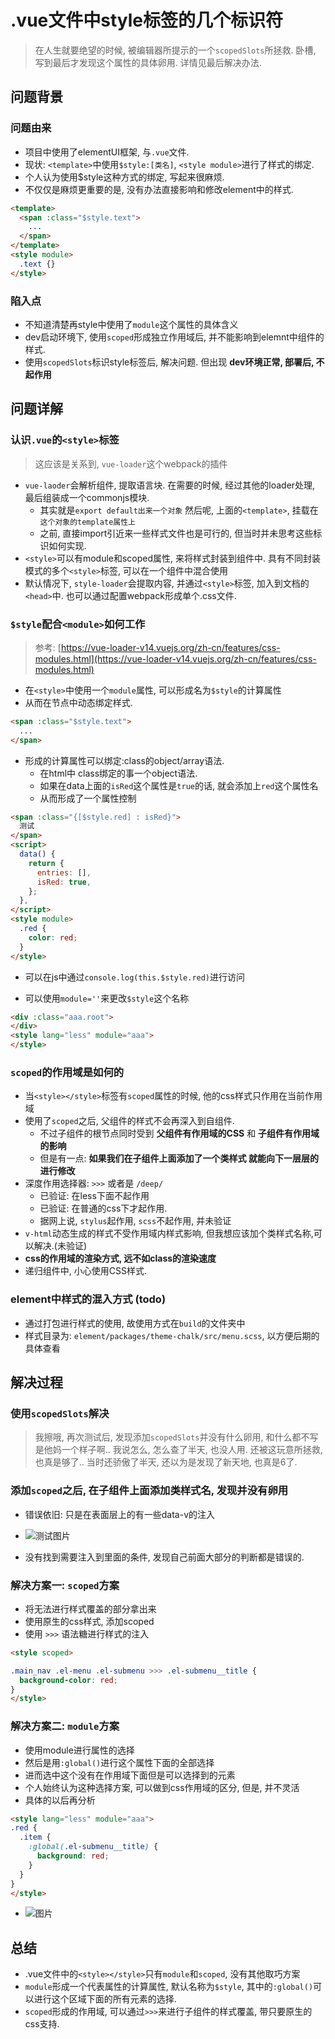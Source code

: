 # .vue文件中style标签的几个标识符

> 在人生就要绝望的时候, 被编辑器所提示的一个`scopedSlots`所拯救.
> 卧槽, 写到最后才发现这个属性的具体卵用. 详情见最后解决办法.

## 问题背景

### 问题由来

* 项目中使用了elementUI框架, 与`.vue`文件.
* 现状: `<template>`中使用`$style:[类名]`, `<style module>`进行了样式的绑定.
* 个人认为使用$style这种方式的绑定, 写起来很麻烦.
* 不仅仅是麻烦更重要的是, 没有办法直接影响和修改element中的样式.

```html
<template>
  <span :class="$style.text">
    ...
  </span>
</template>
<style module>
  .text {}
</style>
```

### 陷入点

* 不知道清楚再style中使用了`module`这个属性的具体含义
* dev启动环境下, 使用`scoped`形成独立作用域后, 并不能影响到elemnt中组件的样式.
* 使用`scopedSlots`标识style标签后, 解决问题. 但出现 **dev环境正常, 部署后, 不起作用**

## 问题详解

### 认识`.vue`的`<style>`标签

> 这应该是关系到, `vue-loader`这个webpack的插件

* `vue-laoder`会解析组件, 提取语言块. 在需要的时候, 经过其他的loader处理, 最后组装成一个commonjs模块.
  * 其实就是`export default出来一个对象` 然后呢, 上面的`<template>`, 挂载在 `这个对象的template属性上`
  * 之前, 直接import引近来一些样式文件也是可行的, 但当时并未思考这些标识如何实现.
* `<style>`可以有module和scoped属性, 来将样式封装到组件中. 具有不同封装模式的多个`<style>`标签, 可以在一个组件中混合使用
* 默认情况下, `style-loader`会提取内容, 并通过`<style>`标签, 加入到文档的`<head>`中. 也可以通过配置webpack形成单个.css文件.

### `$style`配合`<module>`如何工作

> 参考: [https://vue-loader-v14.vuejs.org/zh-cn/features/css-modules.html](https://vue-loader-v14.vuejs.org/zh-cn/features/css-modules.html)

* 在`<style>`中使用一个`module`属性, 可以形成名为`$style`的计算属性
* 从而在节点中动态绑定样式.

```html
<span :class="$style.text">
  ...
</span>
```

* 形成的计算属性可以绑定:class的object/array语法.
  * 在html中 class绑定的事一个object语法.
  * 如果在data上面的`isRed`这个属性是`true`的话, 就会添加上`red`这个属性名
  * 从而形成了一个属性控制

```html
<span :class="{[$style.red] : isRed}">
  测试
</span>
<script>
  data() {
    return {
      entries: [],
      isRed: true,
    };
  },
</script>
<style module>
  .red {
    color: red;
  }
</style>
```

* 可以在js中通过`console.log(this.$style.red)`进行访问

* 可以使用`module=''`来更改`$style`这个名称

```html
<div :class="aaa.root">
</div>
<style lang="less" module="aaa">
</style>
```

### `scoped`的作用域是如何的

* 当`<style></style>`标签有`scoped`属性的时候, 他的css样式只作用在当前作用域
* 使用了`scoped`之后, 父组件的样式不会再深入到自组件.
  * 不过子组件的根节点同时受到 **父组件有作用域的CSS** 和 **子组件有作用域的影响**
  * 但是有一点: **如果我们在子组件上面添加了一个类样式 就能向下一层层的进行修改**
* 深度作用选择器: `>>>` 或者是 `/deep/`
  * 已验证: 在less下面不起作用
  * 已验证: 在普通的css下才起作用.
  * 据网上说, `stylus`起作用, `scss`不起作用, 并未验证
* `v-html`动态生成的样式不受作用域内样式影响, 但我想应该加个类样式名称,可以解决.(未验证)
* **css的作用域的渲染方式, 远不如class的渲染速度**
* 递归组件中, 小心使用CSS样式.

### element中样式的混入方式 (todo)

* 通过打包进行样式的使用, 故使用方式在`build`的文件夹中
* 样式目录为: `element/packages/theme-chalk/src/menu.scss`, 以方便后期的具体查看

## 解决过程

### 使用`scopedSlots`解决

> 我擦哦, 再次测试后, 发现添加`scopedSlots`并没有什么卵用, 和什么都不写是他妈一个样子啊.. 我说怎么, 怎么查了半天, 也没人用.
> 还被这玩意所拯救, 也真是够了..
> 当时还骄傲了半天, 还以为是发现了新天地, 也真是6了.

### 添加`scoped`之后, 在子组件上面添加类样式名, 发现并没有卵用

* 错误依旧: 只是在表面层上的有一些data-v的注入

* ![测试图片](http://orkt3rket.bkt.clouddn.com/01.jpg)

* 没有找到需要注入到里面的条件, 发现自己前面大部分的判断都是错误的.

### 解决方案一: `scoped`方案

* 将无法进行样式覆盖的部分拿出来
* 使用原生的css样式, 添加scoped
* 使用 `>>>` 语法糖进行样式的注入

```html
<style scoped>

.main_nav .el-menu .el-submenu >>> .el-submenu__title {
  background-color: red;
}
</style>
```

### 解决方案二: `module`方案

* 使用module进行属性的选择
* 然后是用`:global()`进行这个属性下面的全部选择
* 进而选中这个没有在作用域下面但是可以选择到的元素
* 个人始终认为这种选择方案, 可以做到css作用域的区分, 但是, 并不灵活
* 具体的以后再分析

```html
<style lang="less" module="aaa">
.red {
  .item {
    :global(.el-submenu__title) {
      background: red;
    }
  }
}
</style>
```

* ![图片](http://orkt3rket.bkt.clouddn.com/5BHW2Dzl18_55_12__07_16_2018.jpg)

## 总结

* .vue文件中的`<style></style>`只有`module`和`scoped`, 没有其他取巧方案
* `module`形成一个代表属性的计算属性, 默认名称为`$style`, 其中的`:global()`可以进行这个区域下面的所有元素的选择.
* `scoped`形成的作用域, 可以通过`>>>`来进行子组件的样式覆盖, 带只要原生的css支持.